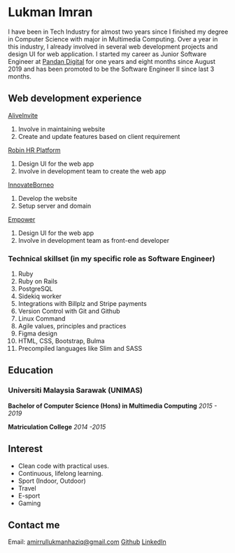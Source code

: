 # Lukman Imran

I have been in Tech Industry for almost two years since I finished my degree in Computer Science with major in Multimedia Computing. Over a year in this industry, I already involved in several web development projects and design UI for web application. I started my career as Junior Software Engineer at [Pandan Digital](www.pandan.digital) for one years and eight months since August 2019 and has been promoted to be the Software Engineer II since last 3 months. 

## Web development experience

[AliveInvite](www.aliveinvite.com)
1. Involve in maintaining website
2. Create and update features based on client requirement

[Robin HR Platform](www.getrobin.app)
1. Design UI for the web app
2. Involve in development team to create the web app

[InnovateBorneo](www.innovateborneo.com)
1. Develop the website
2. Setup server and domain

[Empower](www.empower.pandan.dev)
1. Design UI for the web app
2. Involve in development team as front-end developer

### Technical skillset (in my specific role as Software Engineer)
1. Ruby 
2. Ruby on Rails
3. PostgreSQL
4. Sidekiq worker
5. Integrations with Billplz and Stripe payments
6. Version Control with Git and Github
7. Linux Command
8. Agile values, principles and practices
9. Figma design
10. HTML, CSS, Bootstrap, Bulma
11. Precompiled languages like Slim and SASS

## Education

### Universiti Malaysia Sarawak (UNIMAS)
**Bachelor of Computer Science (Hons) in Multimedia Computing**
*2015 - 2019*

**Matriculation College**
*2014 -2015*

## Interest

- Clean code with practical uses.
- Continuous, lifelong learning.
- Sport (Indoor, Outdoor)
- Travel
- E-sport
- Gaming

## Contact me

Email: [amirrullukmanhaziq@gmail.com](amirrullukmanhaziq@gmail.com)
[Github](www.github.com/arlharis)
[LinkedIn](www.linkedin.com/in/arlharis/)

